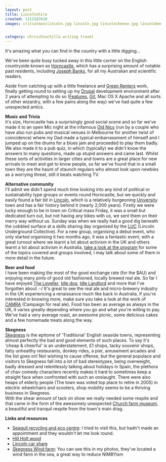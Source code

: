 ```yaml
---
layout: post
title: Lincolnshire
created: 1312187610
images: critcalmasslincoln.jpg lincoln.jpg lincolncheese.jpg lincolnbeer.jpg


category: chrischinchilla writing travel
---
```

<p>It&#39;s amazing what you can find in the country with a little digging&hellip;</p><p>We&#39;ve been quite busy tucked away in this little corner on the English countryside known as <a href="http://en.wikipedia.org/wiki/Horncastle,_Lincolnshire" target="_blank">Horncastle</a>, which has a surprising amount of notable past residents, including <a href="http://en.wikipedia.org/wiki/Joseph_Banks" target="_blank">Joseph Banks</a>, for all my Australian and scientific readers.</p><p>Aside from catching up with a little freelance and <a href="http://www.greenrenters.org" target="_blank">Green Renters</a> work, finally getting round to setting up my <a href="http://www.drupal.org" target="_blank">Drupal</a> development environment after 2 years of attempting to do so (<a href="http://drupal.org/project/features" target="_blank">Features</a>, <a href="http://git-scm.com/" target="_blank">Git</a>, Mac OS X Apache and all sorts of other wizardry, with a few pains along the way) we&#39;ve had quite a few unexpected antics.</p><p><strong>Music and Trivia</strong><br />it&#39;s size, Horncastle has a surprisingly good social scene and so far we&#39;ve made it to an open Mic night at the infamous <a href="http://www.oldnickstavern.co.uk/" target="_blank">Old Nics</a> (run by a couple who have also run pubs and musical venues in Melbourne for another twist of coincidence) where my Dad made a typical embarrassment of himself and I jumped up on the drums for a blues jam and proceeded to play them badly. We also made it to a pub quiz, in which (typically) we didn&#39;t know the answers to many questions, made up stupid answers and came last. Whilst these sorts of activities in larger cities and towns are a great place for new arrivals to meet and get to know people, so far we&#39;ve found that in a small town they are the haunt of staunch regulars who almost look upon newbies as a worrying threat, still it beats watching TV.</p><p><strong>Alternative community</strong><br />I&#39;ll admit we didn&#39;t spend much time looking into any kind of political or sustainability type groups or events round Horncastle, but we quickly and easily found a fair bit in <a href="http://en.wikipedia.org/wiki/Lincoln,_England" target="_blank">Lincoln</a>, which is a relatively burgeoning <a href="http://www.lincoln.ac.uk/home/" target="_blank">University</a> town and has a fair history behind it (nearly 2,000 years). Firstly we were lucky enough to be in town on Critical mass Friday, it was a small but dedicated turn out, but not having any bikes with us, we sent them on their merry way without us. Sunday was when we really had a good dig beneath the cobbled surface at a skills sharing day organised by the <a href="http://lincolnundergroundcollective.wordpress.com" target="_blank">LUC</a> (Lincoln Underground Collective). For a new group, organising a debut event, who only started organising it two months ago, it was a fantastic event, with a great turnout where we learnt a lot about activism in the UK and others learnt a lot about activism in Australia, <a href="http://lincolnundergroundcollective.files.wordpress.com/2011/07/skish-program.pdf" target="_blank">take a look at the program</a> for some of the topics covered and groups involved, I may talk about some of them in more detail in the future.</p><p><strong>Beer and food</strong><br />I have been making the most of the good exchange rate (for the $AU) and enjoying many pints of good old fashioned, locally brewed real ale. So far I have enjoyed <a href="http://www.springhead.co.uk/the-leveller" target="_blank">The Leveller</a>, <a href="http://www.ratebeer.com/beer/idle-dog/96833/" target="_blank">Idle dog</a>, <a href="http://www.beermad.org.uk/cgi-bin/show_brewery_info.cgi?cookie=refresh&amp;id=4249" target="_blank">Idle Landlord</a> and more that I&#39;ve forgotten about :-/ It&#39;s great to see the real ale and micro-brewery industry in the UK experiencing a renaissance much like back in Australia, if you&#39;re interested in knowing more, make sure you take a look at the work of <a href="http://www.camra.org.uk/" target="_blank">CAMRA</a> (Campaign for real ale). Food has been as average as always in the UK, it varies greatly depending where you go and what you&#39;re willing to pay. We&#39;ve had a very average roast, an awesome picnic, some delicious cakes and a few homemade treats along the way.</p><p><strong>Skegness</strong><br /><a href="http://en.wikipedia.org/wiki/Skegness" target="_blank">Skegness</a> is the epitome of &#39;Traditional&#39; English seaside towns, representing almost perfectly the bad and good elements of such places. To say it&#39;s &#39;cheap &amp; cheerful&#39; is an understatement, &pound;1 shops, tacky souvenir shops, fatty unhealthy restaurants, donkey rides, a pier, amusement arcades and the list goes on! Not wishing to cause offense, but the general populace and visitors to Skegness fall into a lot of bad stereotypes, being overweight, badly dressed and relentlessly talking about holidays in Spain, the plethora of chav comedy characters recently makes it hard to sometimes keep a straight face when confronted with such an onslaught. There were also heaps of elderly people (The town was voted top place to retire in 2005) in electric wheelchairs and scooters, shop mobility seems to be a thriving business in Skegness.<br />With the shear amount of tack on show we really needed some respite and that came in the form of the awesomely unexpected <a href="http://churchfarmvillage.org.uk/" target="_blank">Church farm museum</a>, a beautiful and tranquil respite from the town&#39;s main drag.</p><p><strong>Links and resources</strong></p><ul><li><a href="http://www.seagullrecycling.org.uk" target="_blank">Seagull recycling and eco centre</a>: I tried to visit this, but hadn&#39;t made an appointment and they wouldn&#39;t let me look round.</li><li><a href="http://hillholtwood.com" target="_blank">Hill Holt wood</a></li><li><a href="https://lincolnbig.liftshare.com" target="_blank">Lincoln car share</a></li><li><a href="http://www.skegnesspier.co.uk/windfarm.html" target="_blank">Skegness Wind farm</a>: You can see this in my photos, they&#39;ve located a wind farm in the sea, a great way to reduce NIMBYism</li></ul>
